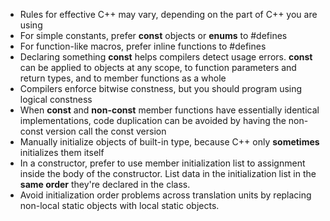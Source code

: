 - Rules for effective C++ may vary, depending on the part of C++ you are using
- For simple constants, prefer **const** objects or **enums** to #defines
- For function-like macros, prefer inline functions to #defines
- Declaring something **const** helps compilers detect usage errors. **const**
can be applied to objects at any scope, to function parameters and return types,
and to member functions as a whole
- Compilers enforce bitwise constness, but you should program using logical
constness
- When **const** and **non-const** member functions have essentially identical
implementations, code duplication can be avoided by having the non-const version
call the const version
- Manually initialize objects of built-in type, because C++ only **sometimes**
initializes them itself
- In a constructor, prefer to use member initialization list to assignment inside
the body of the constructor. List data in the initialization list in the **same order**
they're declared in the class.
- Avoid initialization order problems across translation units by replacing
non-local static objects with local static objects.
